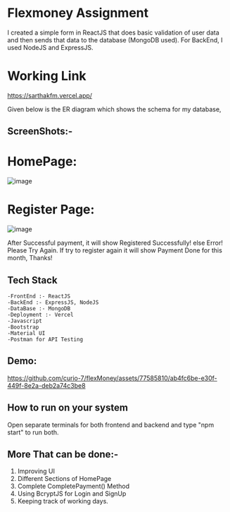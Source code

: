 # Flexmoney Assignment
I created a simple form in ReactJS that does basic validation of user data and then sends that data to the database (MongoDB used). For BackEnd, I used NodeJS and ExpressJS.

 # Working Link
https://sarthakfm.vercel.app/


Given below is the ER diagram which shows the schema for my database,

## ScreenShots:-

# HomePage:

![image](https://github.com/curio-7/flexMoney/assets/77585810/3130e136-df03-444e-813e-5fcdbc73bc58)


# Register Page:

![image](https://github.com/curio-7/flexMoney/assets/77585810/65745a13-bbc8-46e5-ae1f-9fd2e569cbe0)


After Successful payment, it will show Registered Successfully! else Error! Please Try Again.
If try to register again it will show Payment Done for this month, Thanks!


## Tech Stack

    -FrontEnd :- ReactJS
    -BackEnd :- ExpressJS, NodeJS
    -DataBase :- MongoDB
    -Deployment :- Vercel
    -Javascript
    -Bootstrap
    -Material UI
    -Postman for API Testing

## Demo:

https://github.com/curio-7/flexMoney/assets/77585810/ab4fc6be-e30f-449f-8e2a-deb2a74c3be8




## How to run on your system
Open separate terminals for both frontend and backend and type "npm start" to run both.

## More That can be done:-
1. Improving UI
2. Different Sections of HomePage
3. Complete CompletePayment() Method
4. Using BcryptJS for Login and SignUp
5. Keeping track of working days.
    
